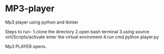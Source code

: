 # MP3-player
Mp3 player using python and tkinter

Steps to run-
1.clone the directory
2.open bash terminal
3.using source virt/Scripts/activate enter the virtual enviroment
4.run cmd python player.py

Mp3 PLAYER opens.
